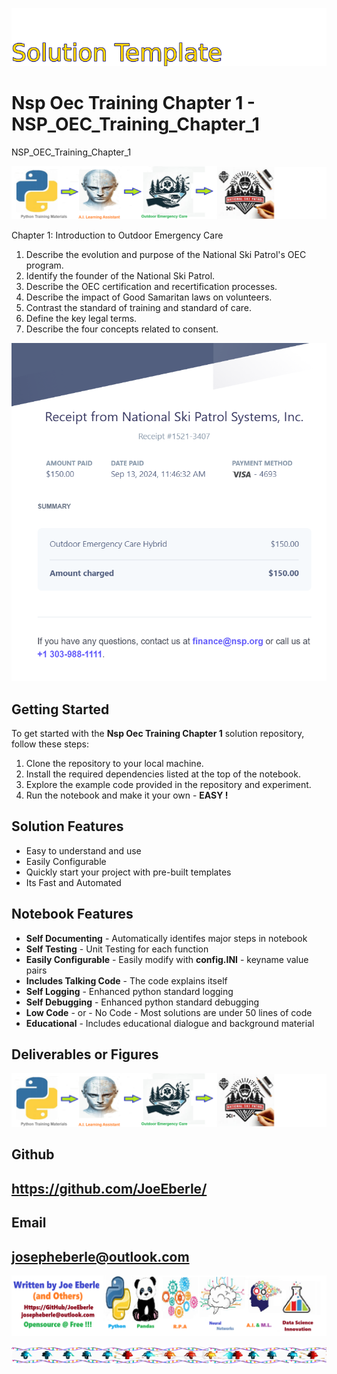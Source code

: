 
![Image image_filename](solution_sign.png)

# Nsp Oec Training Chapter 1 - NSP_OEC_Training_Chapter_1
NSP_OEC_Training_Chapter_1

![Image image_filename](code.png)


Chapter 1: Introduction to Outdoor Emergency Care

1. Describe the evolution and purpose of the National Ski Patrol's OEC program.
2. Identify the founder of the National Ski Patrol.
3. Describe the OEC certification and recertification processes.
4. Describe the impact of Good Samaritan laws on volunteers.
5. Contrast the standard of training and standard of care.
6. Define the key legal terms.
7. Describe the four concepts related to consent.


![Image image_filename](sample.png)

## Getting Started
To get started with the **Nsp Oec Training Chapter 1** solution repository, follow these steps:
1. Clone the repository to your local machine.
2. Install the required dependencies listed at the top of the notebook.
3. Explore the example code provided in the repository and experiment.
4. Run the notebook and make it your own - **EASY !**
    
## Solution Features
- Easy to understand and use  
- Easily Configurable 
- Quickly start your project with pre-built templates
- Its Fast and Automated

## Notebook Features
- **Self Documenting** - Automatically identifes major steps in notebook 
- **Self Testing** - Unit Testing for each function
- **Easily Configurable** - Easily modify with **config.INI** - keyname value pairs
- **Includes Talking Code** - The code explains itself 
- **Self Logging** - Enhanced python standard logging   
- **Self Debugging** - Enhanced python standard debugging
- **Low Code** - or - No Code  - Most solutions are under 50 lines of code
- **Educational** - Includes educational dialogue and background material
    
## Deliverables or Figures
 ![additional_image](NSP_OEC_Training_Chapter_1.png)  <br>
    

## Github    
## https://github.com/JoeEberle/ 

## Email 
## josepheberle@outlook.com 

    
![Developer](developer.png)

![Brand](brand.png)
    